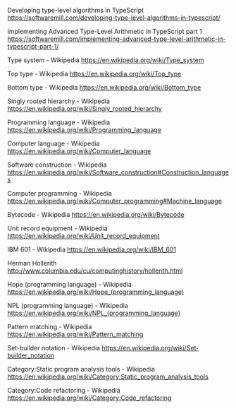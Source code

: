 



Developing type-level algorithms in TypeScript
https://softwaremill.com/developing-type-level-algorithms-in-typescript/

Implementing Advanced Type-Level Arithmetic in TypeScript part 1
https://softwaremill.com/implementing-advanced-type-level-arithmetic-in-typescript-part-1/



Type system - Wikipedia
https://en.wikipedia.org/wiki/Type_system

Top type - Wikipedia
https://en.wikipedia.org/wiki/Top_type

Bottom type - Wikipedia
https://en.wikipedia.org/wiki/Bottom_type



Singly rooted hierarchy - Wikipedia
https://en.wikipedia.org/wiki/Singly_rooted_hierarchy

Programming language - Wikipedia
https://en.wikipedia.org/wiki/Programming_language

Computer language - Wikipedia
https://en.wikipedia.org/wiki/Computer_language

Software construction - Wikipedia
https://en.wikipedia.org/wiki/Software_construction#Construction_languages

Computer programming - Wikipedia
https://en.wikipedia.org/wiki/Computer_programming#Machine_language

Bytecode - Wikipedia
https://en.wikipedia.org/wiki/Bytecode



Unit record equipment - Wikipedia
https://en.wikipedia.org/wiki/Unit_record_equipment

IBM 601 - Wikipedia
https://en.wikipedia.org/wiki/IBM_601



Herman Hollerith
http://www.columbia.edu/cu/computinghistory/hollerith.html



Hope (programming language) - Wikipedia
https://en.wikipedia.org/wiki/Hope_(programming_language)

NPL (programming language) - Wikipedia
https://en.wikipedia.org/wiki/NPL_(programming_language)


Pattern matching - Wikipedia
https://en.wikipedia.org/wiki/Pattern_matching

Set-builder notation - Wikipedia
https://en.wikipedia.org/wiki/Set-builder_notation



Category:Static program analysis tools - Wikipedia
https://en.wikipedia.org/wiki/Category:Static_program_analysis_tools

Category:Code refactoring - Wikipedia
https://en.wikipedia.org/wiki/Category:Code_refactoring
